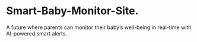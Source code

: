 # Smart-Baby-Monitor-Site.
A future where parents can monitor their baby’s well-being in real-time with AI-powered smart alerts.
